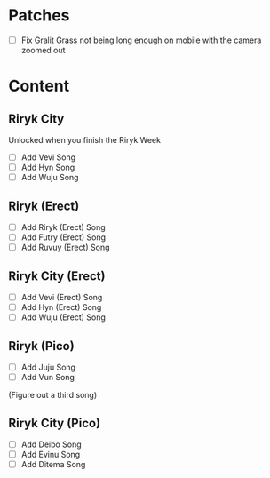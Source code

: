 # Patches
- [ ] Fix Gralit Grass not being long enough on mobile with the camera zoomed out

# Content

## Riryk City
Unlocked when you finish the Riryk Week

- [ ] Add Vevi Song
- [ ] Add Hyn Song
- [ ] Add Wuju Song

## Riryk (Erect)
- [ ] Add Riryk (Erect) Song
- [ ] Add Futry (Erect) Song
- [ ] Add Ruvuy (Erect) Song

## Riryk City (Erect)
- [ ] Add Vevi (Erect) Song
- [ ] Add Hyn (Erect) Song
- [ ] Add Wuju (Erect) Song

## Riryk (Pico)
- [ ] Add Juju Song
- [ ] Add Vun Song

(Figure out a third song)

## Riryk City (Pico)
- [ ] Add Deibo Song
- [ ] Add Evinu Song
- [ ] Add Ditema Song